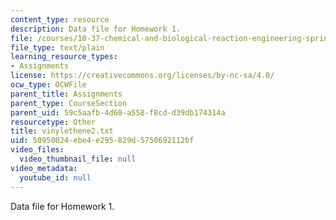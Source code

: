 ```yaml
---
content_type: resource
description: Data file for Homework 1.
file: /courses/10-37-chemical-and-biological-reaction-engineering-spring-2007/50950024ebe4e295829d5750692112bf_vinylethene2.txt
file_type: text/plain
learning_resource_types:
- Assignments
license: https://creativecommons.org/licenses/by-nc-sa/4.0/
ocw_type: OCWFile
parent_title: Assignments
parent_type: CourseSection
parent_uid: 59c5aafb-4d60-a558-f8cd-d39db174314a
resourcetype: Other
title: vinylethene2.txt
uid: 50950024-ebe4-e295-829d-5750692112bf
video_files:
  video_thumbnail_file: null
video_metadata:
  youtube_id: null
---
```

Data file for Homework 1.